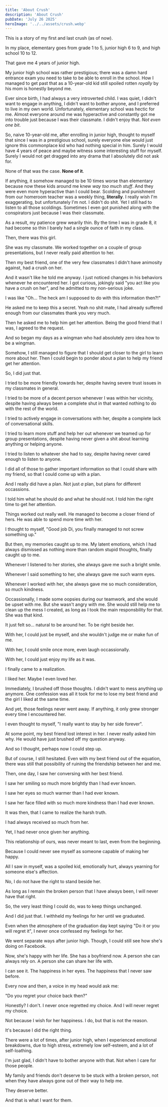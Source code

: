 ```yaml
---
title: 'About Crush'
description: 'About Crush'
pubDate: 'July 26 2025'
heroImage: '../../assets/crush.webp'
---
```


This is a story of my first and last crush (as of now).

In my place, elementary goes from grade 1 to 5, junior high 6 to 9, and high school 10 to 12.

That gave me 4 years of junior high.

My junior high school was rather prestigious; there was a damn hard entrance exam you need to take to be able to enroll in the school. How I managed to get past that as a 10-year-old kid still spoiled rotten *royally* by his mom is honestly beyond me.

Ever since birth, I had always a very introverted child. I was quiet, I didn't want to engage in anything, I didn't want to bother anyone, and I preferred to live in my own world. Unfortunately, elementary school was hectic for me. Almost everyone around me was hyperactive and constantly got me into trouble just because I was their classmate. I didn't enjoy that. *Not even one bit*.

So, naive 10-year-old me, after enrolling in junior high, thought to myself that since I was in a prestigious school, surely everyone else would just ignore this commonplace kid who had nothing special in him. Surely I would have 4 years of peace and maybe witness some interesting stuff for myself. Surely I would not get dragged into any drama that I absolutely did not ask for.

None of that was the case. **None of it**.

If anything, it somehow managed to be 10 times worse than elementary because now these kids around me knew *way too much stuff*. And they were even more hyperactive than I could bear. Scolding and punishment from our homeroom teacher was a weekly thing, **literally**. I really wish I'm exaggerating, but unfortunately I'm not. I didn't do shit. Yet I still had to listen to all those scoldings. Sometimes I even got punished along with the conspirators just because I was their classmate. 

As a result, my patience grew wearily thin. By the time I was in grade 8, it had become so thin I barely had a single ounce of faith in my class.

Then, there was this girl.

She was my classmate. We worked together on a couple of group presentations, but I never really paid attention to her.

Then my best friend, one of the very few classmates I didn't have animosity against, had a crush on her.

And it wasn't like he told me anyway. I just noticed changes in his behaviors whenever he encountered her. I got curious, jokingly said "you act like you have a crush on her", and he admitted to my non-serious joke.

I was like "Oh... The heck am I supposed to do with this information then?!"

He asked me to keep this a secret. Yeah no shit mate, I had already suffered enough from our classmates thank you very much.

Then he asked me to help him get her attention. Being the good friend that I was, I agreed to the request.

And so began my days as a wingman who had absolutely zero idea how to be a wingman.

Somehow, I still managed to figure that I should get closer to the girl to learn more about her. Then I could begin to ponder about a plan to help my friend get her attention.

So, I did just that. 

I tried to be more friendly towards her, despite having severe trust issues in my classmates in general.

I tried to be more of a decent person whenever I was within her vicinity, despite having always been a complete shut in that wanted nothing to do with the rest of the world.

I tried to actively engage in conversations with her, despite a complete lack of conversational skills.

I tried to learn more stuff and help her out whenever we teamed up for group presentations, despite having never given a shit about learning anything or helping anyone.

I tried to listen to whatever she had to say, despite having never cared enough to listen to anyone.

I did all of those to gather important information so that I could share with my friend, so that I could come up with a plan.

And I really did have a plan. Not just *a* plan, but plans for different occassions.

I told him what he should do and what he should not. I told him the right time to get her attention.

Things worked out really well. He managed to become a closer friend of hers. He was able to spend more time with her.

I thought to myself, "Good job Di, you finally managed to not screw something up."

But then, my memories caught up to me. My latent emotions, which I had always dismissed as nothing more than random stupid thoughts, finally caught up to me.

Whenever I listened to her stories, she always gave me such a bright smile.

Whenever I said something to her, she always gave me such warm eyes.

Whenever I worked with her, she always gave me so much consideration, so much kindness.

Occassionally, I made some oopsies during our teamwork, and she would be upset with me. But she wasn't angry with me. She would still help me to clean up the mess I created, as long as I took the main responsbility for that. She was that kind.

It just felt so... natural to be around her. To be right beside her.

With her, I could just be myself, and she wouldn't judge me or make fun of me.

With her, I could smile once more, even laugh occassionally.

With her, I could just enjoy my life as it was.

I finally came to a realization.

I liked her. Maybe I even loved her.

Immediately, I brushed off those thoughts. I didn't want to mess anything up anymore. One confession was all it took for me to lose my best friend and the girl I liked at the same time.

And yet, those feelings never went away. If anything, it only grew stronger every time I encountered her.

I even thought to myself, "I really want to stay by her side forever".

At some point, my best friend lost interest in her. I never really asked him why. He would have just brushed off my question anyway.

And so I thought, perhaps now I could step up.

But of course, I still hesitated. Even with my best friend out of the equation, there was still that possibility of ruining the friendship between her and me.

Then, one day, I saw her conversing with her best friend.

I saw her smiling so much more brightly than I had ever known.

I saw her eyes so much warmer than I had ever known.

I saw her face filled with so much more kindness than I had ever known.

It was then, that I came to realize the harsh truth.

I had always received so much from her.

Yet, I had never once given her anything.

This relationship of ours, was never meant to last, even from the beginning.

Because I could never see myself as someone capable of making her happy.

All I saw in myself, was a spoiled kid, emotionally hurt, always yearning for someone else's affection.

No, I do not have the right to stand beside her.

As long as I remain the broken person that I have always been, I will never have that right.

So, the very least thing I could do, was to keep things unchanged.

And I did just that. I withheld my feelings for her until we graduated.

Even when the atmosphere of the graduation day kept saying "Do it or you will regret it", I never once confessed my feelings for her.

We went separate ways after junior high. Though, I could still see how she's doing on Facebook.

Now, she's happy with her life. She has a boyfriend now. A person she can always rely on. A person she can share her life with.

I can see it. The happiness in her eyes. The happiness that I never saw before.

Every now and then, a voice in my head would ask me:

"Do you regret your choice back then?"

Honestly? I don't. I never once regretted my choice. And I will never regret my choice.

Not because I wish for her happiness. I do, but that is not the reason.

It's because I did the right thing.

There were a lot of times, after junior high, when I experienced emotional breakdowns, due to high stress, extremely low self-esteem, and a lot of self-loathing.

I'm just glad, I didn't have to bother anyone with that. Not when I care for those people.

My family and friends don't deserve to be stuck with a broken person, not when they have always gone out of their way to help me.

They deserve better.

And that is what I want for them.